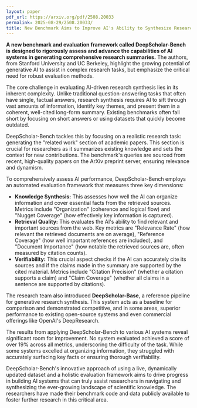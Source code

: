 ```yaml
---
layout: paper
pdf_url: https://arxiv.org/pdf/2508.20033
permalink: 2025-08-29/2508.20033/
title: New Benchmark Aims to Improve AI's Ability to Synthesize Research
---
```




**A new benchmark and evaluation framework called DeepScholar-Bench is designed to rigorously assess and advance the capabilities of AI systems in generating comprehensive research summaries.** The authors, from Stanford University and UC Berkeley, highlight the growing potential of generative AI to assist in complex research tasks, but emphasize the critical need for robust evaluation methods.

The core challenge in evaluating AI-driven research synthesis lies in its inherent complexity. Unlike traditional question-answering tasks that often have single, factual answers, research synthesis requires AI to sift through vast amounts of information, identify key themes, and present them in a coherent, well-cited long-form summary. Existing benchmarks often fall short by focusing on short answers or using datasets that quickly become outdated.

DeepScholar-Bench tackles this by focusing on a realistic research task: generating the "related work" section of academic papers. This section is crucial for researchers as it summarizes existing knowledge and sets the context for new contributions. The benchmark's queries are sourced from recent, high-quality papers on the ArXiv preprint server, ensuring relevance and dynamism.

To comprehensively assess AI performance, DeepScholar-Bench employs an automated evaluation framework that measures three key dimensions:

*   **Knowledge Synthesis:** This assesses how well the AI can organize information and cover essential facts from the retrieved sources. Metrics include "Organization" (coherence and logical flow) and "Nugget Coverage" (how effectively key information is captured).
*   **Retrieval Quality:** This evaluates the AI's ability to find relevant and important sources from the web. Key metrics are "Relevance Rate" (how relevant the retrieved documents are on average), "Reference Coverage" (how well important references are included), and "Document Importance" (how notable the retrieved sources are, often measured by citation counts).
*   **Verifiability:** This crucial aspect checks if the AI can accurately cite its sources and if the claims made in the summary are supported by the cited material. Metrics include "Citation Precision" (whether a citation supports a claim) and "Claim Coverage" (whether all claims in a sentence are supported by citations).

The research team also introduced **DeepScholar-Base**, a reference pipeline for generative research synthesis. This system acts as a baseline for comparison and demonstrated competitive, and in some areas, superior performance to existing open-source systems and even commercial offerings like OpenAI's DeepResearch.

The results from applying DeepScholar-Bench to various AI systems reveal significant room for improvement. No system evaluated achieved a score of over 19% across all metrics, underscoring the difficulty of the task. While some systems excelled at organizing information, they struggled with accurately surfacing key facts or ensuring thorough verifiability.

DeepScholar-Bench's innovative approach of using a live, dynamically updated dataset and a holistic evaluation framework aims to drive progress in building AI systems that can truly assist researchers in navigating and synthesizing the ever-growing landscape of scientific knowledge. The researchers have made their benchmark code and data publicly available to foster further research in this critical area.